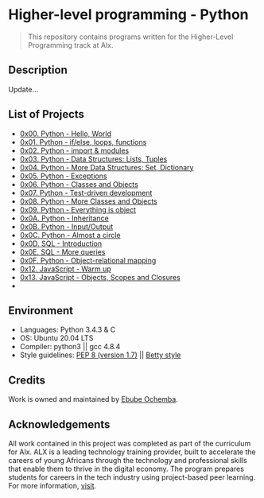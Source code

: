# Higher-level programming - Python

> This repository contains programs written for the Higher-Level Programming track at Alx.

## Description

Update...

## List of Projects

- [0x00. Python - Hello, World](https://github.com/Ebube-Ochemba/alx-higher_level_programming/tree/master/0x00-python-hello_world)
- [0x01. Python - if/else, loops, functions](https://github.com/Ebube-Ochemba/alx-higher_level_programming/tree/master/0x01-python-if_else_loops_functions)
- [0x02. Python - import & modules](https://github.com/Ebube-Ochemba/alx-higher_level_programming/tree/master/0x02-python-import_modules)
- [0x03. Python - Data Structures: Lists, Tuples](https://github.com/Ebube-Ochemba/alx-higher_level_programming/tree/master/0x03-python-data_structures)
- [0x04. Python - More Data Structures: Set, Dictionary](https://github.com/Ebube-Ochemba/alx-higher_level_programming/tree/master/0x04-python-more_data_structures)
- [0x05. Python - Exceptions](https://github.com/Ebube-Ochemba/alx-higher_level_programming/tree/master/0x05-python-exceptions)
- [0x06. Python - Classes and Objects](https://github.com/Ebube-Ochemba/alx-higher_level_programming/tree/master/0x06-python-classes)
- [0x07. Python - Test-driven development](https://github.com/Ebube-Ochemba/alx-higher_level_programming/tree/master/0x07-python-test_driven_development)
- [0x08. Python - More Classes and Objects](https://github.com/Ebube-Ochemba/alx-higher_level_programming/tree/master/0x08-python-more_classes)
- [0x09. Python - Everything is object](https://github.com/Ebube-Ochemba/alx-higher_level_programming/tree/master/0x09-python-everything_is_object)
- [0x0A. Python - Inheritance](https://github.com/Ebube-Ochemba/alx-higher_level_programming/tree/master/0x0A-python-inheritance)
- [0x0B. Python - Input/Output](https://github.com/Ebube-Ochemba/alx-higher_level_programming/tree/master/0x0B-python-input_output)
- [0x0C. Python - Almost a circle](https://github.com/Ebube-Ochemba/alx-higher_level_programming/tree/master/0x0C-python-almost_a_circle)
- [0x0D. SQL - Introduction](https://github.com/Ebube-Ochemba/alx-higher_level_programming/tree/master/0x0D-SQL_introduction)
- [0x0E. SQL - More queries](https://github.com/Ebube-Ochemba/alx-higher_level_programming/tree/master/0x0E-SQL_more_queries)
- [0x0F. Python - Object-relational mapping](https://github.com/Ebube-Ochemba/alx-higher_level_programming/tree/master/0x0F-python-object_relational_mapping)
- [0x12. JavaScript - Warm up](https://github.com/Ebube-Ochemba/alx-higher_level_programming/tree/master/0x12-javascript-warm_up)
- [0x13. JavaScript - Objects, Scopes and Closures](https://github.com/Ebube-Ochemba/alx-higher_level_programming/tree/master/0x13-javascript_objects_scopes_closures)
- [](https://github.com/Ebube-Ochemba/alx-higher_level_programming/tree/master/)

## Environment

- Languages: Python 3.4.3 & C
- OS: Ubuntu 20.04 LTS
- Compiler: python3 ||  gcc 4.8.4
- Style guidelines: [PEP 8 (version 1.7)](https://peps.python.org/pep-0008/) || [Betty style](https://github.com/holbertonschool/Betty/wiki)

## Credits

Work is owned and maintained by [Ebube Ochemba](https://twitter.com/ebube116).

## Acknowledgements

All work contained in this project was completed as part of the curriculum for Alx. ALX is a leading technology training provider, built to accelerate the careers of young Africans through the technology and professional skills that enable them to thrive in the digital economy. The program prepares students for careers in the tech industry using project-based peer learning. For more information, [visit](https://www.alxafrica.com/).
